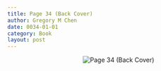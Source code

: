 ```yaml
---
title: Page 34 (Back Cover)
author: Gregory M Chen
date: 0034-01-01
category: Book
layout: post
---
```


<p style="text-align:center;"><img src="{{site.baseurl}}/assets/Graphics_v3.3/Page34_Back-Cover.png" alt="Page 34 (Back Cover)" style="max-height: calc(100vh - 30px - 100px);"/></p>
